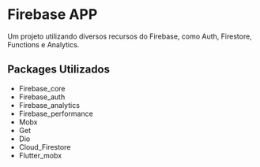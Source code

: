 # Firebase APP

  Um projeto utilizando diversos recursos do Firebase, como Auth, Firestore, Functions e Analytics.
  
## Packages Utilizados

- Firebase_core
- Firebase_auth
- Firebase_analytics
- Firebase_performance
- Mobx
- Get
- Dio
- Cloud_Firestore
- Flutter_mobx
